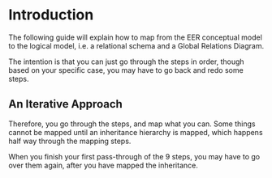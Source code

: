 ﻿# Introduction

The following guide will explain how to map from the EER conceptual model to the logical model, i.e. a relational schema and a Global Relations Diagram.

The intention is that you can just go through the steps in order, though based on your specific case, you may have to go back and redo some steps.

## An Iterative Approach

Therefore, you go through the steps, and map what you can. 
Some things cannot be mapped until an inheritance hierarchy is mapped, which happens half way through the mapping steps.

When you finish your first pass-through of the 9 steps, you may have to go over them again, after you have mapped the inheritance.